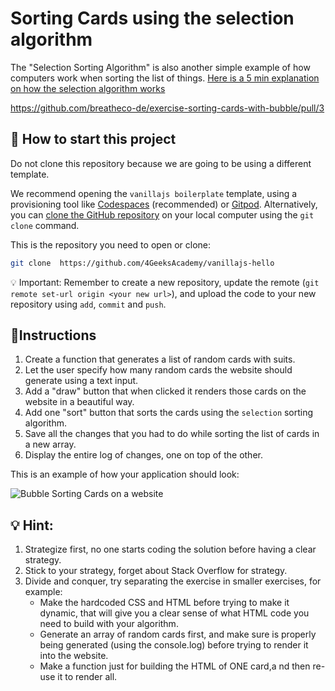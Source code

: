 <!--hide-->
# Sorting Cards using the selection algorithm
<!--endhide-->

The "Selection Sorting Algorithm" is also another simple example of how computers work when sorting the list of things. [Here is a 5 min explanation on how the selection algorithm works](https://www.youtube.com/watch?v=g-PGLbMth_g)

https://github.com/breatheco-de/exercise-sorting-cards-with-bubble/pull/3

<onlyfor saas="false" withBanner="false">
    
## 🌱  How to start this project

Do not clone this repository because we are going to be using a different template.

We recommend opening the `vanillajs boilerplate` template, using a provisioning tool like [Codespaces](https://4geeks.com/lesson/what-is-github-codespaces) (recommended) or [Gitpod](https://4geeks.com/lesson/how-to-use-gitpod). Alternatively, you can [clone the GitHub repository](https://4geeks.com/how-to/github-clone-repository) on your local computer using the `git clone` command.

This is the repository you need to open or clone:

```sh
git clone  https://github.com/4GeeksAcademy/vanillajs-hello
```

💡 Important: Remember to create a new repository, update the remote (`git remote set-url origin <your new url>`), and upload the code to your new repository using `add`, `commit` and `push`.

</onlyfor>

## 📝Instructions

1. Create a function that generates a list of random cards with suits.
2. Let the user specify how many random cards the website should generate using a text input.
3. Add a "draw" button that when clicked it renders those cards on the website in a beautiful way.
4. Add one "sort" button that sorts the cards using the `selection` sorting algorithm.
5. Save all the changes that you had to do while sorting the list of cards in a new array.
6. Display the entire log of changes, one on top of the other.

This is an example of how your application should look:

![Bubble Sorting Cards on a website](https://raw.githubusercontent.com/breatheco-de/exercise-sorting-cards-with-select/master/preview.gif)

## 💡 Hint:

1. Strategize first, no one starts coding the solution before having a clear strategy.
2. Stick to your strategy, forget about Stack Overflow for strategy.
3. Divide and conquer, try separating the exercise in smaller exercises, for example:
    - Make the hardcoded CSS and HTML before trying to make it dynamic, that will give you a clear sense of what HTML code you need to build with your algorithm.
    - Generate an array of random cards first, and make sure is properly being generated (using the console.log) before trying to render it into the website.
    - Make a function just for building the HTML of ONE card,a nd then re-use it to render all.
